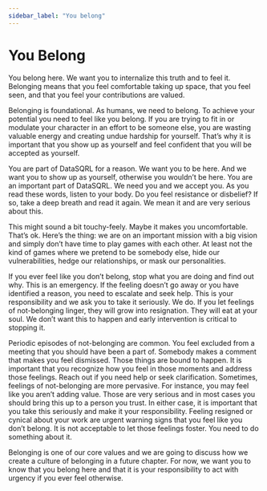 ```yaml
---
sidebar_label: "You belong"
---
```


# You Belong

You belong here. We want you to internalize this truth and to feel it. Belonging means that you feel comfortable taking up space, that you feel seen, and that you feel your contributions are valued.

Belonging is foundational. As humans, we need to belong. To achieve your potential you need to feel like you belong. If you are trying to fit in or modulate your character in an effort to be someone else, you are wasting valuable energy and creating undue hardship for yourself. That’s why it is important that you show up as yourself and feel confident that you will be accepted as yourself.

You are part of DataSQRL for a reason. We want you to be here. And we want you to show up as yourself, otherwise you wouldn’t be here. You are an important part of DataSQRL. We need you and we accept you.
As you read these words, listen to your body. Do you feel resistance or disbelief? If so, take a deep breath and read it again. We mean it and are very serious about this.

This might sound a bit touchy-feely. Maybe it makes you uncomfortable. That’s ok. Here’s the thing: we are on an important mission with a big vision and simply don’t have time to play games with each other. At least not the kind of games where we pretend to be somebody else, hide our vulnerabilities, hedge our relationships, or mask our personalities.

If you ever feel like you don’t belong, stop what you are doing and find out why. This is an emergency. If the feeling doesn’t go away or you have identified a reason, you need to escalate and seek help. This is your responsibility and we ask you to take it seriously. We do. If you let feelings of not-belonging linger, they will grow into resignation. They will eat at your soul. We don’t want this to happen and early intervention is critical to stopping it.

Periodic episodes of not-belonging are common. You feel excluded from a meeting that you should have been a part of. Somebody makes a comment that makes you feel dismissed. Those things are bound to happen. It is important that you recognize how you feel in those moments and address those feelings. Reach out if you need help or seek clarification.
Sometimes, feelings of not-belonging are more pervasive. For instance, you may feel like you aren’t adding value. Those are very serious and in most cases you should bring this up to a person you trust.
In either case, it is important that you take this seriously and make it your responsibility. Feeling resigned or cynical about your work are urgent warning signs that you feel like you don’t belong. It is not acceptable to let those feelings foster. You need to do something about it.

Belonging is one of our core values and we are going to discuss how we create a culture of belonging in a future chapter. For now, we want you to know that you belong here and that it is your responsibility to act with urgency if you ever feel otherwise.

